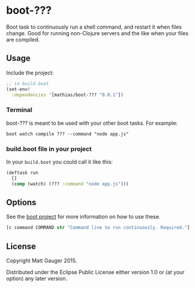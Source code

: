 # boot-???

<!--[![Clojars Project]()]()-->

Boot task to continuously run a shell command, and restart it when files change. Good for running non-Clojure servers and the like when your files are compiled.

## Usage

Include the project:

```clojure
;; in build.boot
(set-env!
  :dependencies '[mathias/boot-??? "0.0.1"])
```

### Terminal

boot-??? is meant to be used with your other boot tasks. For example:

```
boot watch compile ??? --command "node app.js"
```

### build.boot file in your project

In your `build.boot` you could call it like this:

```clojure
(deftask run
  []
  (comp (watch) (??? :command "node app.js")))
```

<!--For examples of advanced settings in `build.boot`, refer to the [example project](https://github.com/mathias/boot-sassc-example).-->

## Options

See the [boot project](https://github.com/boot-clj/boot) for more information
on how to use these.

```clojure
[c command COMMAND str "Command line to run continuously. Required."]
```

## License

Copyright Matt Gauger 2015.

Distributed under the Eclipse Public License either version 1.0 or (at your option) any later version.

